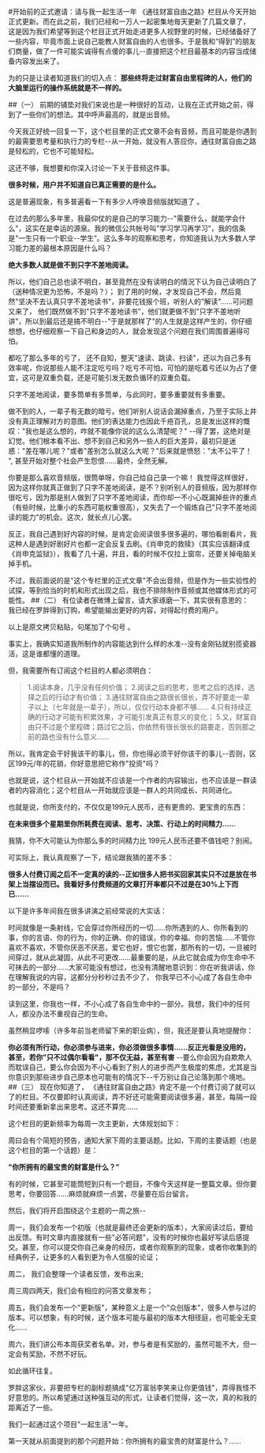 #开始前的正式邀请：请与我一起生活一年 
《通往财富自由之路》栏目从今天开始正式更新。而在此之前，我们已经和一万人一起密集地毎天更新了几篇文章了， 这是因为我们希望等到这个栏目正式开始走进更多人视野里的时候，已经储备好了一些内容，毕竟市面上说自己能教人财富自由的人也很多。于是我和“得到”的朋友们商量，做了一件可能实诚得有点傻的事儿--直接把这个栏目最基本的内容当成储备内容发出来了。
 
为的只是让读者知道我们的切入点：
**那些终将走过财富自由里程碑的人，他们的大脑里运行的操作系统就是不一样的。**

##（一）
 前期的铺垫对我们来说也是一种很好的互动，让我在正式开始之前，得到了一些你们的想法。其中呼声最高的，就是出音频。
 
今天我正好统一回复一下，这个栏目里的正式文章不会有音频，而且可能是你遇到的最需要思考量和执行力的专栏--从一开始，就没有人答应你，通往财富自由之路是轻松的，它也不可能轻松。
 
这还不够，我想要和你深入讨论一下关于音频这件事。
 
**很多时候，用户并不知道自已真正需要的是什么。**
 
这是普遍现象，有多普遍看一下有多少人呼唤音频版就知道了 。
 
在过去的那么多年里，我最仰仗的是自己的学习能力--"需要什么，就能学会什么"，这实在是幸运的源泉。我的微信公共帐号叫"学习学习再学习"，我的信条是"一生只有一个职业--学生”。这么多年的观察和思考，你知道我认为大多数人学习能力差的最根本原因是什么吗？
 
**绝大多数人就是做不到只字不差地阅读。**

所以，他们自己总也读不明白，甚至竟然在没有读明白的情況下认为自己读明白了 （送种情况更为恐怖，不是吗？）； 到了用的时候，才发现自己不会，然后竟然"坚决不去认真只字不差地读书"，非要花钱报个班，听别人的”解读"......可问题又来了， 他们既然做不到"只字不差地读书"，他们就更做不到"只字不差地听讲"，所以到最后还是搞不明白--”于是就那样了"的人生就是这样产生的，你仔细想想，也仔细观察一下自己和身边的人，就会发现这个问题在我们周围普遍得可怕。
 
都吃了那么多年的亏了， 还不自知，整天"速读、跳读、扫读"，还以为自己多有效率呢，你说那些人能不注定吃亏吗？吃亏不可怕，可怕的是吃着亏还以为占了便宜，这可是双重负载，还是可能引发无数负循环的双重负载。 

只字不差地阅读，要多筒单有多筒单，与此同时，要多重要就有多重要。
 
做不到的人，一辈子有无数的暗亏。他们听别人说话会漏掉重点，乃至于实际上井没有真正理解对方的意图。他们的表达能力也因此千疮百孔，总是发出这样的慨叹："我也是这么想的，咋就不能像你说的这么么清楚呢？" --得了罢，这绝对是幻觉。他们根本看不出、想不到自己和另外一些人的巨大差异，最初只是迷惑："差在哪儿呢？"或者"差别怎么就这么大呢？"后来就是愤怒："太不公平了！ ", 甚至开始对整个社会产生怨恨......最终，全然无解。
 
你要是那么喜欢音频版，很筒单呀，你自己给自己录一个嘛！ 我觉得这样很好，因为这样你就真正做到了只字不差地阅读，是不？别听别人的音频版，因为那样你很吃亏，因为那是别人做到了只字不差地阅读，而你却一不小心既漏掉些许的重点（有些时候，比重小的东西可能权重很高），又失去了一个锻炼自己"只字不差地阅读的能力"的机会。这次，就长点儿心罢。
 
反正，我自己遇到好内容的时候，是肯定会阅读很多很多遍的，哪怕看剧看片，我这种人是遇到好剧好片也都一定会反复去刷。《肖申克的救赎》（其实应该翻译成《肖申克监狱》），我看了几十遍，井且，看的时候不仅拉上窗帘，还要关掉电脑关掉手机。
 
不过，我前面说的是"这个专栏里的正式文章"不会出音频，但是作为一些实验性的试探，等到恰当的时机和形式出现之后，我也不排除制作音频或其他媒体形式的可能性。
##（二） 
有位读者在微博上留言，请大家琢磨一下，其实很有意思的：
我已经在罗胖得到订购，希望能输出更好的内容，对得起付费的用户。

以上是原文拷贝粘贴，句尾加了个句号 。
 
事实上，我确实知道我所制作的内容能达到什么样的水准--没有金刚钻就别揽瓷器活，这是谁都懂的道理。
 
但，我需要所有订阅这个栏目的人都必须明白：
> 1.阅读本身，几乎没有任何价值；
 2.阅读之后的思考，思考之后的选择，选择之后的行动才有价值；
 3.通往财富自由之路很长很长，弄不好要走一辈子以上（七年就是一辈子），所以，仅仅行动本身都不够...... 
4.只有持续正确的行动才可能有积累效果，才可能引发真正有意义的变化； 
5.又，财富自由只不过是个里程碑；路过它之后，你依然有很长很长的路要走，否则那之前的路也没有什么意义......
 
所以，我肯定会干好我该干的事儿，但，你也得必须干好你该干的事儿--否则，区区199元/年的花销，你好意思把它称作"投资"吗？
 
也就是说，这个栏目从一开始就不应该是一个作者的内容输出，也不应该是一群读者的内容消化；这个栏目从一开始就应该是一群人的共同成长、共同进化。
 
也就是说，你所支付的，不仅仅是199元人民币，还有更贵的、更宝贵的东西：
 
**在未来很多个星期里你所耗费在阅读、思考、决策、行动上的时间精力.....**.
 
我猜，你不大可能认为你那么多的时间精力比 199元人民币还要不值钱吧？别闹。
 
可实际上，我认真观察了一下，结论跟我猜的差不多：
 
**很多人付费订阅之后不一定真的读的--正如很多人把书买回家其实只不过是放在书架上当摆设而已。我看好多付费频道的文章打开率都只不过是在30%上下而已......**

以下是许多年间我在很多讲演之前经常说的大实话：
 
时间就像是一条射线，它会穿过你所经历的一切......你所遇到的人、你所看到的事，你的言语、你的行为，你的正确、你的错误，你的幸福、你的苦恼......不管你喜欢不喜欢，不管你厌恶不厌恶，爱它也好，恨它也罢，那所有的一切，一旦被时间穿过，就从此凝固，从此不可更改......最重要的是，从此它就会成为你生命中不可抹去的一部分......大家可能没有想过，也没有清醒地意识到：你在听我讲话，你在理解我说的内容，这都分分秒秒过去不少了， 你我早已不小心成了各自生命中的一部分，不是吗？
 
读到这里，你我也一样，不小心成了各自生命中的一部分。我想，我们中的任何人，都没办法不重视自己的生命。

虽然稍显啰嗦（许多年前当老师留下来的职业病），但，我还是要认真地提醒你：
 
**你必须有所行动，你必须参与进来，你必须做很多事情......反正光看是没用的，甚至，若你”只不过偶尔看看"，那不仅无益，甚至有害** --要么你会因为自欺欺人而耽误自己，要么你会因为不小心看到了别人的进步而产生极度的焦虑，尤其是当你意识到那些进步自己原本也可能有的情况下--千万别让自己论落到那个境地。
##（三）
 现在你知道了， 《通往财富自由之路》肯定不是一个付费订阅了就可以了的栏目。不仅要即时认真阅读，弄不好还可能需要阅读很多遍，甚至，每隔一段时间还要重新拿出来思考。这还不算完......
 
这个栏目的更新频率为每周一次主更新，大体规划如下：
 
周曰会有个简短的预告，通知大家下周的主要话题。比如，下周的主要话题（也是这个栏目的第一个话题）是： 

**"你所拥有的最宝贵的财富是什么？”**
 
有的时候，它甚至可能筒短到只有一个题目，不像今天这样是一整篇文章。但你要思考，你要回答......麻烦就麻烦一点罢，尽量要在后台留言。
 
然后，我们将开启围绕这个主题的一周之旅--
 
周一，我们会发布一个初版（也就是最终还会更新的版本），大家阅读过后，要给出反馈。有时文章内直接就有一些"必答问题"，没有的时候你也最好写读后感提交。甚至，你可以提交你自己亲身的经历，或者你观察到的现象，或者你收集到的经典例子，让更多的人看到更为令人信服的论证；
 
周二， 我们会整理一个读者反馈，发布出来;
 
周三周四两天，我们会有相应的问答文章发布；

 周五，我们会发布一个"更新版"，某种意义上是一个"众创版本"，很多人参与过的版本。可以想象，有的时候，送个版本可能与最初的版本大相径庭，也可能全无变化...... 

周六，我们讲公布本周获奖者名单。对，参与者是有奖励的，虽然可能不大，但一定会有奖励，不然不好玩。 

如此循环往复。 

罗胖这家伙，非要把专栏的副标题搞成"亿万富翁李笑来让你更值钱"，弄得我怪不好意思的。所以希望通过送种强互动的形式，让读者们觉得，这一次，真的和我的距离近了一些。 

我们一起通过这个项目"一起生活"一年。 

第一天就从前面提到的那个问题开始：你所拥有的最宝贵的财富是什么？...... 